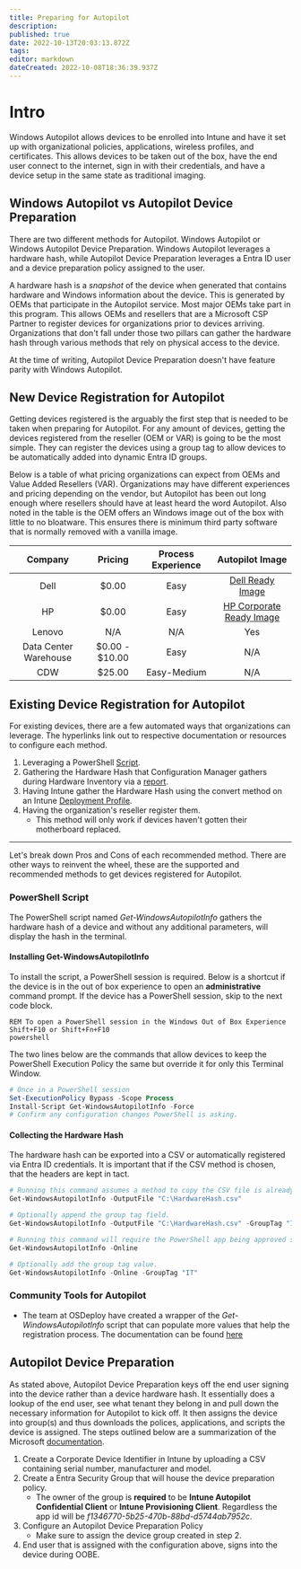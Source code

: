 ```yaml
---
title: Preparing for Autopilot
description: 
published: true
date: 2022-10-13T20:03:13.872Z
tags: 
editor: markdown
dateCreated: 2022-10-08T18:36:39.937Z
---
```


# Intro

Windows Autopilot allows devices to be enrolled into Intune and have it set up with organizational policies, applications, wireless profiles, and certificates. This allows devices to be taken out of the box, have the end user connect to the internet, sign in with their credentials, and have a device setup in the same state as traditional imaging.

## Windows Autopilot vs Autopilot Device Preparation

There are two different methods for Autopilot. Windows Autopilot or Windows Autopilot Device Preparation. Windows Autopilot leverages a hardware hash, while Autopilot Device Preparation leverages a Entra ID user and a device preparation policy assigned to the user.

A hardware hash is a *snapshot* of the device when generated that contains hardware and Windows information about the device. This is generated by OEMs that participate in the Autopilot service. Most major OEMs take part in this program. This allows OEMs and resellers that are a Microsoft CSP Partner to register devices for organizations prior to devices arriving. Organizations that don't fall under those two pillars can gather the hardware hash through various methods that rely on physical access to the device.

At the time of writing, Autopilot Device Preparation doesn't have feature parity with Windows Autopilot.

## New Device Registration for Autopilot
Getting devices registered is the arguably the first step that is needed to be taken when preparing for Autopilot. For any amount of devices, getting the devices registered from the reseller (OEM or VAR) is going to be the most simple. They can register the devices using a group tag to allow devices to be automatically added into dynamic Entra ID groups.

Below is a table of what pricing organizations can expect from OEMs and Value Added Resellers (VAR). Organizations may have different experiences and pricing depending on the vendor, but Autopilot has been out long enough where resellers should have at least heard the word Autopilot. Also noted in the table is the OEM offers an Windows image out of the box with little to no bloatware. This ensures there is minimum third party software that is normally removed with a vanilla image.

<center>

| Company               | Pricing        | Process Experience | Autopilot Image |
| :-----:               | :-----:        | :----------------: | :-------------: |
| Dell                  | $0.00          | Easy               | [Dell Ready Image](https://www.dell.com/support/kbdoc/en-us/000205344/dell-windows-image-support-matrix) |
| HP                    | $0.00          | Easy               | [HP Corporate Ready Image](https://kaas.hpcloud.hp.com/pdf-public/pdf_10173277_en-US-1.pdf)
| Lenovo                | N/A            | N/A                | Yes |
| Data Center Warehouse | $0.00 - $10.00 | Easy               | N/A |
| CDW                   | $25.00         | Easy-Medium        | N/A |

</center>



## Existing Device Registration for Autopilot

For existing devices, there are a few automated ways that organizations can leverage. The hyperlinks link out to respective documentation or resources to configure each method.

1. Leveraging a PowerShell [Script](https://www.powershellgallery.com/packages/Get-WindowsAutoPilotInfo/3.9).
2. Gathering the Hardware Hash that Configuration Manager gathers during Hardware Inventory via a [report](https://learn.microsoft.com/en-us/mem/configmgr/comanage/how-to-prepare-Win10#gather-information-from-configuration-manager).
3. Having Intune gather the Hardware Hash using the convert method on an Intune [Deployment Profile](https://learn.microsoft.com/en-us/autopilot/profiles#create-an-autopilot-deployment-profile).
4. Having the organization's reseller register them.
   - This method will only work if devices haven't gotten their motherboard replaced.
---
Let's break down Pros and Cons of each recommended method. There are other ways to reinvent the wheel, these are the supported and recommended methods to get devices registered for Autopilot.

### PowerShell Script
The PowerShell script named *Get-WindowsAutopilotInfo* gathers the hardware hash of a device and without any additional parameters, will display the hash in the terminal.

#### Installing Get-WindowsAutopilotInfo

To install the script, a PowerShell session is required. Below is a shortcut if the device is in the out of box experience to open an **administrative** command prompt. If the device has a PowerShell session, skip to the next code block.

```Dos
REM To open a PowerShell session in the Windows Out of Box Experience
Shift+F10 or Shift+Fn+F10
powershell
```
The two lines below are the commands that allow devices to keep the PowerShell Execution Policy the same but override it for only this Terminal Window.

```PowerShell
# Once in a PowerShell session
Set-ExecutionPolicy Bypass -Scope Process
Install-Script Get-WindowsAutopilotInfo -Force
# Confirm any configuration changes PowerShell is asking.
```
#### Collecting the Hardware Hash

The hardware hash can be exported into a CSV or automatically registered via Entra ID credentials. It is important that if the CSV method is chosen, that the headers are kept in tact.

```PowerShell
# Running this command assumes a method to copy the CSV file is already in place.
Get-WindowsAutopilotInfo -OutputFile "C:\HardwareHash.csv"

# Optionally append the group tag field.
Get-WindowsAutopilotInfo -OutputFile "C:\HardwareHash.csv" -GroupTag "IT"
```

```PowerShell
# Running this command will require the PowerShell app being approved since it is a being treated as an Enterprise Application in Entra ID. This also requires the user signing into Entra ID to have permissions to register devices for Autopilot in the Intune tenant.
Get-WindowsAutopilotInfo -Online

# Optionally add the group tag value.
Get-WindowsAutopilotInfo -Online -GroupTag "IT"
```

### Community Tools for Autopilot
- The team at OSDeploy have created a wrapper of the *Get-WindowsAutopilotInfo* script that can populate more values that help the registration process. The documentation can be found [here](https://autopilotoobe.osdeploy.com/)


## Autopilot Device Preparation

As stated above, Autopilot Device Preparation keys off the end user signing into the device rather than a device hardware hash. It essentially does a lookup of the end user, see what tenant they belong in and pull down the necessary information for Autopilot to kick off. It then assigns the device into group(s) and thus downloads the polices, applications, and scripts the device is assigned. The steps outlined below are a summarization of the Microsoft [documentation](https://learn.microsoft.com/en-us/autopilot/device-preparation/requirements?tabs=software).

1. Create a Corporate Device Identifier in Intune by uploading a CSV containing serial number, manufacturer and model.
2. Create a Entra Security Group that will house the device preparation policy.
   - The owner of the group is **required** to be **Intune Autopilot Confidential Client** or **Intune Provisioning Client**. Regardless the app id will be *f1346770-5b25-470b-88bd-d5744ab7952c*.
3. Configure an Autopilot Device Preparation Policy
   - Make sure to assign the device group created in step 2.
4. End user that is assigned with the configuration above, signs into the device during OOBE.
